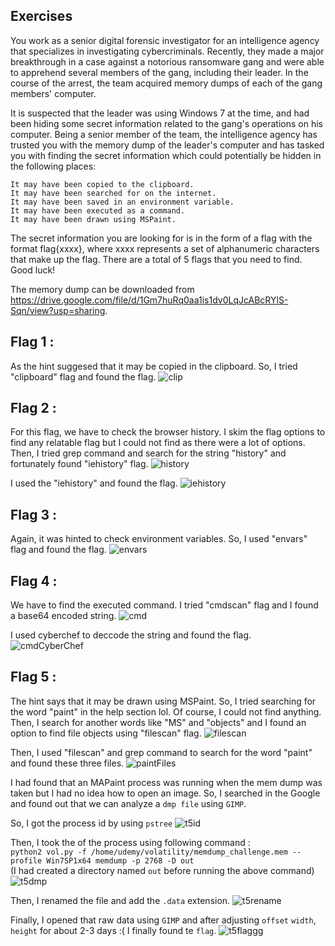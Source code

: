 ##  Exercises

You work as a senior digital forensic investigator for an intelligence agency that specializes in investigating cybercriminals. Recently, they made a major breakthrough in a case against a notorious ransomware gang and were able to apprehend several members of the gang, including their leader. In the course of the arrest, the team acquired memory dumps of each of the gang members' computer.

It is suspected that the leader was using Windows 7 at the time, and had been hiding some secret information related to the gang's operations on his computer. Being a senior member of the team, the intelligence agency has trusted you with the memory dump of the leader's computer and has tasked you with finding the secret information which could potentially be hidden in the following places:

    It may have been copied to the clipboard.
    It may have been searched for on the internet.
    It may have been saved in an environment variable.
    It may have been executed as a command.
    It may have been drawn using MSPaint.

The secret information you are looking for is in the form of a flag with the format flag{xxxx}, where xxxx represents a set of alphanumeric characters that make up the flag. There are a total of 5 flags that you need to find. Good luck!

The memory dump can be downloaded from https://drive.google.com/file/d/1Gm7huRq0aa1is1dv0LqJcABcRYlS-Sqn/view?usp=sharing.


##  Flag 1 :
As the hint suggesed that it may be copied in the clipboard. So, I tried "clipboard" flag and found the flag.
![clip](https://user-images.githubusercontent.com/123714177/230758658-5bc7286d-376c-4cf4-919a-e9f6d23955b5.png)



##  Flag 2 :
For this flag, we have to check the browser history. I skim the flag options to find any relatable flag but I could not find as there were a lot of options. Then, I tried grep command and search for the string "history" and fortunately found "iehistory" flag.
![history](https://user-images.githubusercontent.com/123714177/230760222-5f2bc402-1f0b-4e7b-b6a2-b1fac7428afc.png)

I used the "iehistory" and found the flag.
![iehistory](https://user-images.githubusercontent.com/123714177/230760493-62ce108e-b969-4664-9464-b7cf74314269.png)



##  Flag 3 :
Again, it was hinted to check environment variables. So, I used "envars" flag and found the flag.
![envars](https://user-images.githubusercontent.com/123714177/230759100-1aa7108e-e25e-411a-b8e0-d286cf25949e.png)



##  Flag 4 :
We have to find the executed command. I tried "cmdscan" flag and I found a base64 encoded string.
![cmd](https://user-images.githubusercontent.com/123714177/230759424-4f132883-f6e9-40b2-9d67-37ed1c4a4ab5.png)

I used cyberchef to deccode the string and found the flag.
![cmdCyberChef](https://user-images.githubusercontent.com/123714177/230759305-c7f1db7f-15df-47d4-a0ff-9dcf34631b18.png)



##  Flag 5 :
The hint says that it may be drawn using MSPaint. So, I tried searching for the word "paint" in the help section lol. Of course, I could not find anything. Then, I search for another words like "MS" and "objects" and I found an option to find file objects using "filescan" flag.
![filescan](https://user-images.githubusercontent.com/123714177/230768379-5d6a9629-593e-4bdc-bdfe-13fdee2422ac.png)

Then, I used "filescan" and grep command to search for the word "paint" and found these three files.
![paintFiles](https://user-images.githubusercontent.com/123714177/230768504-c83caa5e-ca99-419e-a7a0-eb22eab24569.png)

I had found that an MAPaint process was running when the mem dump was taken but I had no idea how to open an image. So, I searched in the Google and found out that we can analyze a `dmp file` using `GIMP`.

So, I got the process id by using `pstree` 
![t5id](https://user-images.githubusercontent.com/123714177/232128473-8c9af987-60b5-4b84-b608-240cc1906866.png)

Then, I took the of the process using following command :   
`python2 vol.py -f /home/udemy/volatility/memdump_challenge.mem --profile Win7SP1x64 memdump -p 2768 -D out`   
(I had created a directory named `out` before running the above command)
![t5dmp](https://user-images.githubusercontent.com/123714177/232128465-0f8ba507-1346-4c22-8a08-1b6cac510dbf.png)

Then, I renamed the file and add the `.data` extension.
![t5rename](https://user-images.githubusercontent.com/123714177/232128475-42a1c554-e4d0-4fde-b22e-9233cf34cb75.png)


Finally, I opened that raw data using `GIMP` and after adjusting `offset` `width`, `height` for about 2-3 days :( I finally found te `flag`.
![t5flaggg](https://user-images.githubusercontent.com/123714177/232122804-2ed39b30-d6b8-4189-9c5c-b7e66601554b.png)

